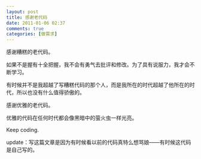 ```yaml
---
layout: post
title: 感谢老代码
date: 2011-01-06 02:37
comments: true
categories: [做需求]
---
```


感谢糟糕的老代码。

如果不是握有十全把握，我不会有勇气去批评和修改。为了具有说服力，我才会不断学习。

有时候并不是我超越了写糟糕代码的那个人，而是我所在的时代超越了他所在的时代，所以也没有什么值得骄傲的。

感谢优雅的老代码。

优雅的代码在任何时代都会像黑暗中的萤火虫一样光亮。

Keep coding.

update：写这篇文章是因为有时候看以前的代码真特么想骂娘——有时候这代码是自己写的。

